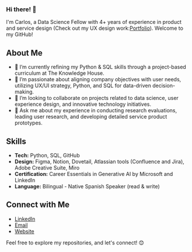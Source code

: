 ### Hi there! 👋

I'm Carlos, a Data Science Fellow with 4+ years of experience in product and service design (Check out my UX design work:[Portfolio](http://www.carlosemartinez.com)). Welcome to my GitHub!

## About Me

- 🔭 I’m currently refining my Python & SQL skills through a project-based curriculum at The Knowledge House.
- 🌱 I’m passionate about aligning company objectives with user needs, utilizing UX/UI strategy, Python, and SQL for data-driven decision-making.
- 👯 I’m looking to collaborate on projects related to data science, user experience design, and innovative technology initiatives.
- 💬 Ask me about my experience in conducting research evaluations, leading user research, and developing detailed service product prototypes.

## Skills

- **Tech:** Python, SQL, GitHub
- **Design:** Figma, Notion, Dovetail, Atlassian tools (Confluence and Jira), Adobe Creative Suite, Miro
- **Certification:** Career Essentials in Generative AI by Microsoft and LinkedIn
- **Language:** Bilingual - Native Spanish Speaker (read & write)

## Connect with Me

- [LinkedIn](https://www.linkedin.com/in/carlosondesign)
- [Email](mailto:Carlosm3@Berkeley.edu)
- [Website](http://www.carlosemartinez.com)

Feel free to explore my repositories, and let's connect! 😊
